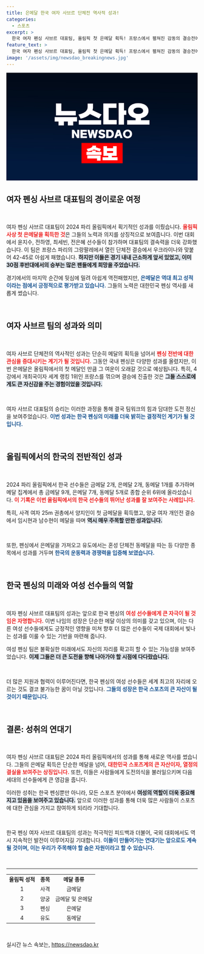 ```yaml
---
title: 은메달 한국 여자 사브르 단체전 역사적 성과!
categories:
  - 스포츠
excerpt: >
  한국 여자 펜싱 사브르 대표팀, 올림픽 첫 은메달 획득! 프랑스에서 펼쳐진 감동의 결승전에서 우크라이나에 아쉽게 패했지만, 역대 최고 성적을 기록하며 자랑스러운 순간을 만들어냈다.
feature_text: >
  한국 여자 펜싱 사브르 대표팀, 올림픽 첫 은메달 획득! 프랑스에서 펼쳐진 감동의 결승전에서 우크라이나에 아쉽게 패했지만, 역대 최고 성적을 기록하며 자랑스러운 순간을 만들어냈다.
image: '/assets/img/newsdao_breakingnews.jpg'
---
```


<p><img src="/assets/img/newsdao_breakingnews.jpg" alt="flaretime 속보" /></p>

<h2 data-ke-size="size26">여자 펜싱 사브르 대표팀의 경이로운 여정</h2>

<p data-ke-size="size16">&nbsp;</p>

<p>여자 펜싱 사브르 대표팀이 2024 파리 올림픽에서 획기적인 성과를 이뤘습니다. <b><span style="color: #ee2323;">올림픽 사상 첫 은메달을 획득한 것</span></b>은 그들의 노력과 의지를 상징적으로 보여줍니다. 이번 대회에서 윤지수, 전하영, 최세빈, 전은혜 선수들이 참가하며 대표팀의 결속력을 더욱 강화했습니다. 이 팀은 프랑스 파리의 그랑팔레에서 열린 단체전 결승에서 우크라이나와 맞붙어 42-45로 아쉽게 패했습니다. <b><span style="background-color: #21538527;">하지만 이들은 경기 내내 근소하게 앞서 있었고, 이미 30점 후반대에서의 승부는 많은 팬들에게 희망을 주었습니다.</span></b> </p>

<p>경기에서의 마지막 순간에 뒷심에 밀려 아쉽게 역전패했지만, <b><span style="color: #1a5490;">은메달은 역대 최고 성적이라는 점에서 긍정적으로 평가받고 있습니다.</span></b> 그들의 노력은 대한민국 펜싱 역사를 새롭게 썼습니다.</p>

<p data-ke-size="size16">&nbsp;</p>

<h2 data-ke-size="size26">여자 사브르 팀의 성과와 의미</h2>

<p data-ke-size="size16">&nbsp;</p>

<p>여자 사브르 단체전의 역사적인 성과는 단순히 메달의 획득을 넘어서 <b><span style="color: #ee2323;">펜싱 전반에 대한 관심을 증대시키는 계기가 될 것입니다.</span></b> 그동안 국내 펜싱은 다양한 성과를 올렸지만, 이번 은메달은 올림픽에서의 첫 메달인 만큼 그 여운이 오래갈 것으로 예상됩니다. 특히, 4강에서 개최국이자 세계 랭킹 1위인 프랑스를 꺾으며 결승에 진출한 것은 <b><span style="background-color: #21538527;">그들 스스로에게도 큰 자신감을 주는 경험이었을 것입니다.</span></b></p>

<p data-ke-size="size16">&nbsp;</p>

<p>여자 사브르 대표팀의 승리는 이러한 과정을 통해 결국 팀워크의 힘과 담대한 도전 정신을 보여주었습니다. <b><span style="color: #1a5490;">이번 성과는 한국 펜싱의 미래를 더욱 밝히는 결정적인 계기가 될 것입니다.</span></b> </p>

<p data-ke-size="size16">&nbsp;</p>

<h2 data-ke-size="size26">올림픽에서의 한국의 전반적인 성과</h2>

<p data-ke-size="size16">&nbsp;</p>

<p>2024 파리 올림픽에서 한국 선수들은 금메달 2개, 은메달 2개, 동메달 1개를 추가하며 메달 집계에서 총 금메달 9개, 은메달 7개, 동메달 5개로 종합 순위 6위에 올라섰습니다. <b><span style="color: #ee2323;">이 기록은 이번 올림픽에서의 한국 선수들의 뛰어난 성과를 잘 보여주는 사례입니다.</span></b> </p>

<p>특히, 사격 여자 25m 권총에서 양지인이 첫 금메달을 획득했고, 양궁 여자 개인전 결승에서 임시현과 남수현이 메달을 따며 <b><span style="background-color: #21538527;">역시 매우 주목할 만한 성과입니다.</span></b> </p>

<p data-ke-size="size16">&nbsp;</p>

<p>또한, 펜싱에서 은메달을 가져오고 유도에서는 혼성 단체전 동메달을 따는 등 다양한 종목에서 성과를 거두며 <b><span style="color: #1a5490;">한국의 운동력과 경쟁력을 입증해 보였습니다.</span></b> </p>

<p data-ke-size="size16">&nbsp;</p>

<h2 data-ke-size="size26">한국 펜싱의 미래와 여성 선수들의 역할</h2>

<p data-ke-size="size16">&nbsp;</p>

<p>여자 펜싱 사브르 대표팀의 성과는 앞으로 한국 펜싱의 <b><span style="color: #ee2323;">여성 선수들에게 큰 자극이 될 것임은 자명합니다.</span></b> 이번 나임의 성장은 단순한 메달 이상의 의미를 갖고 있으며, 이는 다른 여성 선수들에게도 긍정적인 영향을 미쳐 향후 더 많은 선수들이 국제 대회에서 빛나는 성과를 이룰 수 있는 기반을 마련해 줍니다. </p>

<p>여성 펜싱 팀은 불확실한 미래에서도 자신의 자리를 확고히 할 수 있는 가능성을 보여주었습니다. <b><span style="background-color: #21538527;">이제 그들은 더 큰 도전을 향해 나아가야 할 시점에 다다랐습니다.</span></b></p>

<p data-ke-size="size16">&nbsp;</p>

<p>더 많은 지원과 협력이 이루어진다면, 한국 펜싱의 여성 선수들은 세계 최고의 자리에 오르는 것도 결코 불가능한 꿈이 아닐 것입니다. <b><span style="color: #1a5490;">그들의 성장은 한국 스포츠의 큰 자산이 될 것이기 때문입니다.</span></b> </p>

<p data-ke-size="size16">&nbsp;</p>

<h2 data-ke-size="size26">결론: 성취의 연대기</h2>

<p data-ke-size="size16">&nbsp;</p>

<p>여자 펜싱 사브르 대표팀은 2024 파리 올림픽에서의 성과를 통해 새로운 역사를 썼습니다. 그들의 은메달 획득은 단순한 메달을 넘어, <b><span style="color: #ee2323;">대한민국 스포츠계의 큰 자산이자, 열정의 결실을 보여주는 상징입니다.</span></b> 또한, 이들은 사람들에게 도전의식을 불러일으키며 다음 세대의 선수들에게 큰 영감을 줍니다. </p>

<p>이러한 성취는 한국 펜싱뿐만 아니라, 모든 스포츠 분야에서 <b><span style="background-color: #21538527;">여성의 역할이 더욱 중요해지고 있음을 보여주고 있습니다.</span></b> 앞으로 이러한 성과를 통해 더욱 많은 사람들이 스포츠에 대한 관심을 가지고 참여하게 되리라 기대합니다. </p>

<p data-ke-size="size16">&nbsp;</p>

<p>한국 펜싱 여자 사브르 대표팀의 성과는 적극적인 피드백과 더불어, 국외 대회에서도 역시 지속적인 발전이 이루어지길 기대합니다. <b><span style="color: #1a5490;">이들이 만들어가는 연대기는 앞으로도 계속될 것이며, 이는 우리가 주목해야 할 숨은 자원이라고 할 수 있습니다.</span></b> </p>

<p data-ke-size="size16">&nbsp;</p>

<hr>

<table>
<tr>
<td style="text-align: center; height: 17px;"><b>올림픽 성적</b></td>
<td style="text-align: center; height: 17px;"><b>종목</b></td>
<td style="text-align: center; height: 17px;"><b>메달 종류</b></td>
</tr>
<tr>
<td style="text-align: center; height: 17px;">1</td>
<td style="text-align: center; height: 17px;">사격</td>
<td style="text-align: center; height: 17px;">금메달</td>
</tr>
<tr>
<td style="text-align: center; height: 17px;">2</td>
<td style="text-align: center; height: 17px;">양궁</td>
<td style="text-align: center; height: 17px;">금메달 및 은메달</td>
</tr>
<tr>
<td style="text-align: center; height: 17px;">3</td>
<td style="text-align: center; height: 17px;">펜싱</td>
<td style="text-align: center; height: 17px;">은메달</td>
</tr>
<tr>
<td style="text-align: center; height: 17px;">4</td>
<td style="text-align: center; height: 17px;">유도</td>
<td style="text-align: center; height: 17px;">동메달</td>
</tr>
</table>

<p data-ke-size="size16">&nbsp;</p>
실시간 뉴스 속보는, <a href="https://newsdao.kr" rel="dofollow">https://newsdao.kr</a>


